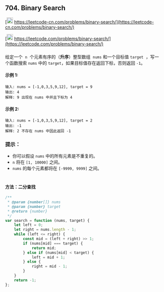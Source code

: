 ## 704. Binary Search

[<img src="https://static.leetcode-cn.com/cn-mono-assets/production/assets/logo-dark-cn.c42314a8.svg" height="20" /> https://leetcode-cn.com/problems/binary-search/](https://leetcode-cn.com/problems/binary-search/)

[<img src="https://assets.leetcode.com/static_assets/public/webpack_bundles/images/logo-dark.e99485d9b.svg" height="20"/> https://leetcode.com/problems/binary-search/](https://leetcode.com/problems/binary-search/)

###

给定一个  `n`  个元素有序的（**升序**）整型数组  `nums` 和一个目标值 `target`  ，写一个函数搜索 `nums` 中的 `target`，如果目标值存在返回下标，否则返回 `-1`。

#### 示例 1:

```
输入: nums = [-1,0,3,5,9,12], target = 9
输出: 4
解释: 9 出现在 nums 中并且下标为 4
```

#### 示例 2:

```
输入: nums = [-1,0,3,5,9,12], target = 2
输出: -1
解释: 2 不存在 nums 中因此返回 -1
```

### 提示：

-   你可以假设 `nums` 中的所有元素是不重复的。
-   `n` 将在 `[1, 10000]` 之间。
-   `nums` 的每个元素都将在 `[-9999, 9999]` 之间。

#

#### 方法：二分查找

```js
/**
 * @param {number[]} nums
 * @param {number} target
 * @return {number}
 */
var search = function (nums, target) {
    let left = 0;
    let right = nums.length - 1;
    while (left <= right) {
        const mid = (left + right) >> 1;
        if (nums[mid] === target) {
            return mid;
        } else if (nums[mid] < target) {
            left = mid + 1;
        } else {
            right = mid - 1;
        }
    }
    return -1;
};
```
